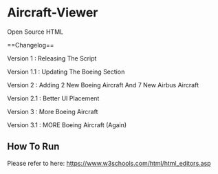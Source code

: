 # Aircraft-Viewer
Open Source HTML

==Changelog==

Version 1 : Releasing The Script

Version 1.1 : Updating The Boeing Section

Version 2 : Adding 2 New Boeing Aircraft And 7 New Airbus Aircraft

Version 2.1 : Better UI Placement

Version 3 : More Boeing Aircraft

Version 3.1 : MORE Boeing Aircraft (Again)

<h2>How To Run</h2>

Please refer to here:
https://www.w3schools.com/html/html_editors.asp
